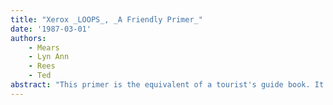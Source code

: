```yaml
---
title: "Xerox _LOOPS_, _A Friendly Primer_"
date: '1987-03-01'
authors: 
    - Mears
    - Lyn Ann
    - Rees
    - Ted
abstract: "This primer is the equivalent of a tourist's guide book. It shows you the 'sights' but it leaves out a lot of detail. Once you are comfortable with the basic LOOPS programming concepts and procedures described here, you can use the LOOPS Reference Manual as it was intended and fully exploit the capabilities of LOOPS. This primer was written with the beginner's viewpoint in mind. it addresses strategic considerations, introduces basic procedures and methods, and provides numerous examples and pictures. The material in each chapter is presented with step-by-step instructions."
---
```



